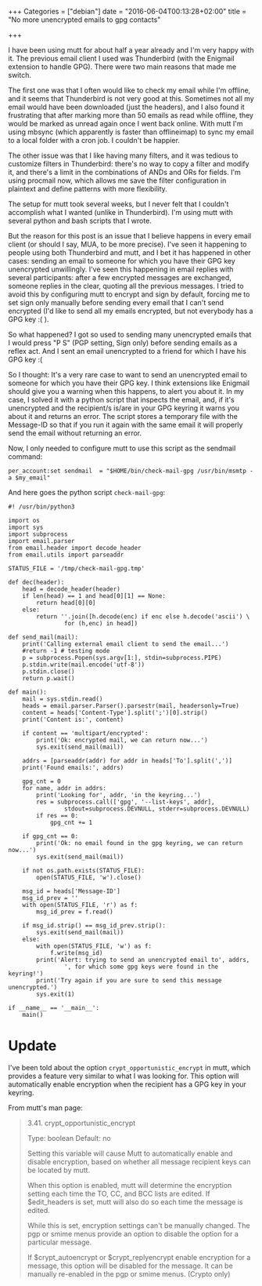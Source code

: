 +++
Categories = ["debian"]
date = "2016-06-04T00:13:28+02:00"
title = "No more unencrypted emails to gpg contacts"

+++

I have been using mutt for about half a year already and I'm very happy with it.
The previous email client I used was Thunderbird (with the Enigmail extension to
handle GPG).  There were two main reasons that made me switch.

The first one was that I often would like to check my email while I'm offline,
and it seems that Thunderbird is not very good at this.  Sometimes not all my
email would have been downloaded (just the headers), and I also found it
frustrating that after marking more than 50 emails as read while offline, they
would be marked as unread again once I went back online.  With mutt I'm using
mbsync (which apparently is faster than offlineimap) to sync my email to a local
folder with a cron job.  I couldn't be happier.

The other issue was that I like having many filters, and it was tedious to
customize filters in Thunderbird:  there's no way to copy a filter and modify
it, and there's a limit in the combinations of ANDs and ORs for fields.  I'm
using procmail now, which allows me save the filter configuration in plaintext
and define patterns with more flexibility.

The setup for mutt took several weeks, but I never felt that I couldn't
accomplish what I wanted (unlike in Thunderbird).  I'm using mutt with several
python and bash scripts that I wrote.

But the reason for this post is an issue that I believe happens in every email
client (or should I say, MUA, to be more precise).  I've seen it happening to
people using both Thunderbird and mutt, and I bet it has happened in other
cases: sending an email to someone for which you have their GPG key unencrypted
unwillingly.  I've seen this happening in email replies with several
participants: after a few encrypted messages are exchanged, someone replies in
the clear, quoting all the previous messages.  I tried to avoid this by
configuring mutt to encrypt and sign by default, forcing me to set sign only
manually before sending every email that I can't send encrypted (I'd like to
send all my emails encrypted, but not everybody has a GPG key :( ).

So what happened?  I got so used to sending many unencrypted emails that I would
press "P S" (PGP setting, Sign only) before sending emails as a reflex act.  And
I sent an email unencrypted to a friend for which I have his GPG key :(

So I thought: It's a very rare case to want to send an unencrypted email to
someone for which you have their GPG key.  I think extensions like Enigmail
should give you a warning when this happens, to alert you about it.  In my case,
I solved it with a python script that inspects the email, and, if it's
unencrypted and the recipient/s is/are in your GPG keyring it warns you about it
and returns an error.  The script stores a temporary file with the Message-ID so
that if you run it again with the same email it will properly send the email
without returning an error.

Now, I only needed to configure mutt to use this script as the sendmail command:

```
per_account:set sendmail  = "$HOME/bin/check-mail-gpg /usr/bin/msmtp -a $my_email"
```

And here goes the python script `check-mail-gpg`:

```
#! /usr/bin/python3

import os
import sys
import subprocess
import email.parser
from email.header import decode_header
from email.utils import parseaddr

STATUS_FILE = '/tmp/check-mail-gpg.tmp'

def dec(header):
    head = decode_header(header)
    if len(head) == 1 and head[0][1] == None:
        return head[0][0]
    else:
        return ''.join([h.decode(enc) if enc else h.decode('ascii') \
                for (h,enc) in head])

def send_mail(mail):
    print('Calling external email client to send the email...')
    #return -1 # testing mode
    p = subprocess.Popen(sys.argv[1:], stdin=subprocess.PIPE)
    p.stdin.write(mail.encode('utf-8'))
    p.stdin.close()
    return p.wait()

def main():
    mail = sys.stdin.read()
    heads = email.parser.Parser().parsestr(mail, headersonly=True)
    content = heads['Content-Type'].split(';')[0].strip()
    print('Content is:', content)

    if content == 'multipart/encrypted':
        print('Ok: encrypted mail, we can return now...')
        sys.exit(send_mail(mail))

    addrs = [parseaddr(addr) for addr in heads['To'].split(',')]
    print('Found emails:', addrs)

    gpg_cnt = 0
    for name, addr in addrs:
        print('Looking for', addr, 'in the keyring...')
        res = subprocess.call(['gpg', '--list-keys', addr],
                stdout=subprocess.DEVNULL, stderr=subprocess.DEVNULL)
        if res == 0:
            gpg_cnt += 1

    if gpg_cnt == 0:
        print('Ok: no email found in the gpg keyring, we can return now...')
        sys.exit(send_mail(mail))

    if not os.path.exists(STATUS_FILE):
        open(STATUS_FILE, 'w').close()

    msg_id = heads['Message-ID']
    msg_id_prev = ''
    with open(STATUS_FILE, 'r') as f:
        msg_id_prev = f.read()

    if msg_id.strip() == msg_id_prev.strip():
        sys.exit(send_mail(mail))
    else:
        with open(STATUS_FILE, 'w') as f:
            f.write(msg_id)
        print('Alert: trying to send an unencrypted email to', addrs,
                ', for which some gpg keys were found in the keyring!')
        print('Try again if you are sure to send this message unencrypted.')
        sys.exit(1)

if __name__ == '__main__':
    main()
```

# Update

I've been told about the option `crypt_opportunistic_encrypt` in mutt, which
provides a feature very similar to what I was looking for.  This option will
automatically enable encryption when the recipient has a GPG key in your
keyring.

From mutt's man page:

> 3.41. crypt_opportunistic_encrypt
> 
> Type: boolean Default: no
> 
> Setting this variable will cause Mutt to automatically enable and disable
> encryption, based on whether all message recipient keys can be located by
> mutt.
> 
> When this option is enabled, mutt will determine the encryption setting each
> time the TO, CC, and BCC lists are edited. If $edit_headers is set, mutt will
> also do so each time the message is edited.
> 
> While this is set, encryption settings can't be manually changed. The pgp or
> smime menus provide an option to disable the option for a particular message.
> 
> If $crypt_autoencrypt or $crypt_replyencrypt enable encryption for a message,
> this option will be disabled for the message. It can be manually re-enabled in
> the pgp or smime menus. (Crypto only) 
